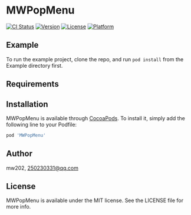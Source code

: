 # MWPopMenu

[![CI Status](https://img.shields.io/travis/mw202/MWPopMenu.svg?style=flat)](https://travis-ci.org/mw202/MWPopMenu)
[![Version](https://img.shields.io/cocoapods/v/MWPopMenu.svg?style=flat)](https://cocoapods.org/pods/MWPopMenu)
[![License](https://img.shields.io/cocoapods/l/MWPopMenu.svg?style=flat)](https://cocoapods.org/pods/MWPopMenu)
[![Platform](https://img.shields.io/cocoapods/p/MWPopMenu.svg?style=flat)](https://cocoapods.org/pods/MWPopMenu)

## Example

To run the example project, clone the repo, and run `pod install` from the Example directory first.

## Requirements

## Installation

MWPopMenu is available through [CocoaPods](https://cocoapods.org). To install
it, simply add the following line to your Podfile:

```ruby
pod 'MWPopMenu'
```

## Author

mw202, 250230331@qq.com

## License

MWPopMenu is available under the MIT license. See the LICENSE file for more info.
